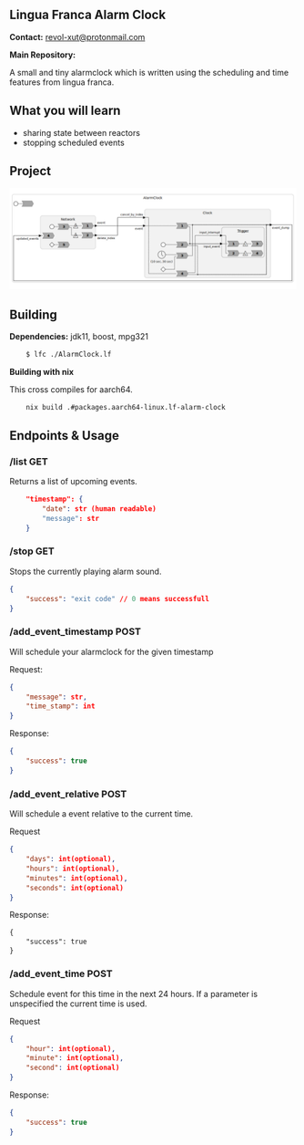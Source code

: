 Lingua Franca Alarm Clock
----------------------------

**Contact:** <revol-xut@protonmail.com>

**Main Repository:** [](https://github.com/revol-xut/lf-alarm-clock)

A small and tiny alarmclock which is written using the scheduling and time features from lingua franca. 

## What you will learn

- sharing state between reactors
- stopping scheduled events

## Project

![Programm Structure](./images/entire_program.png)


## Building

**Dependencies:** jdk11, boost, mpg321

```bash
    $ lfc ./AlarmClock.lf
```

**Building with nix**

This cross compiles for aarch64.
```
    nix build .#packages.aarch64-linux.lf-alarm-clock
```

## Endpoints & Usage

### /list **GET**
Returns a list of upcoming events.

```json
    "timestamp": {
        "date": str (human readable)
        "message": str
    }
```


### /stop **GET**
Stops the currently playing alarm sound.

```json
{
    "success": "exit code" // 0 means successfull
}
```

### /add_event_timestamp **POST**
Will schedule your alarmclock for the given timestamp

Request:
```json
{
    "message": str,
    "time_stamp": int
}
```
Response:
```json
{
    "success": true
}
```

### /add_event_relative **POST**
Will schedule a event relative to the current time.

Request
```json
{
    "days": int(optional),
    "hours": int(optional),
    "minutes": int(optional),
    "seconds": int(optional)
}
```

Response:
```
{
    "success": true
}
```

### /add_event_time **POST**
Schedule event for this time in the next 24 hours. If a parameter
is unspecified the current time is used.

Request
```json
{
    "hour": int(optional),
    "minute": int(optional),
    "second": int(optional)
}
```

Response:
```json
{
    "success": true
}
```


